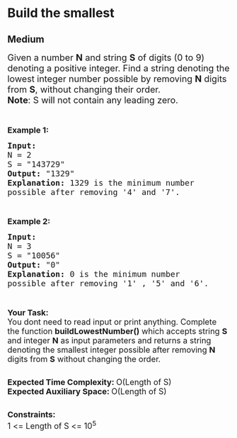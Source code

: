 # Build the smallest
## Medium 
<div class="problem-statement">
                <p></p><p><span style="font-size:20px">Given a number <strong>N</strong> and string <strong>S</strong> of digits (0 to 9) denoting a positive integer.&nbsp;Find a string denoting the lowest integer number possible&nbsp;by removing <strong>N</strong> digits from <strong>S</strong>,&nbsp;without changing their order.<br>
<strong>Note</strong>: S will not contain any leading zero.</span></p>

<p>&nbsp;</p>

<p><span style="font-size:18px"><strong>Example 1:</strong></span></p>

<pre><span style="font-size:18px"><strong>Input:</strong>
N = 2
S = "143729"
<strong>Output:</strong> "1329"
<strong>Explanation: </strong>1329 is the minimum number
possible after removing '4' and '7'.</span></pre>

<p>&nbsp;</p>

<p><span style="font-size:18px"><strong>Example 2:</strong></span></p>

<pre><span style="font-size:18px"><strong>Input:</strong>
N = 3
S = "10056"
<strong>Output:</strong> "0"
<strong>Explanation: </strong>0 is the minimum number
possible after removing '1' , '5' and '6'.</span></pre>

<p>&nbsp;</p>

<p><span style="font-size:18px"><strong>Your Task: &nbsp;</strong><br>
You dont need to read input or print anything. Complete the function <strong>buildLowestNumber()</strong>&nbsp;which accepts string <strong>S</strong> and integer <strong>N</strong> as input parameters and returns a string denoting the smallest integer possible after removing <strong>N</strong> digits from <strong>S</strong> without changing the order.</span></p>

<p><br>
<span style="font-size:18px"><strong>Expected Time Complexity: </strong>O(Length of S)&nbsp;<br>
<strong>Expected Auxiliary Space: </strong>O(Length of S)&nbsp;</span></p>

<p><br>
<span style="font-size:18px"><strong>Constraints:</strong><br>
1 &lt;= Length of S&nbsp;&lt;= 10<sup>5</sup></span><br>
&nbsp;</p>
 <p></p>
            </div>